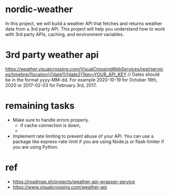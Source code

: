 # nordic-weather

In this project, we will build a weather API that fetches and returns weather data from a 3rd party API. This project
will help you understand how to work with 3rd party APIs, caching, and environment variables.

# 3rd party weather api
https://weather.visualcrossing.com/VisualCrossingWebServices/rest/services/timeline/[location]/[date1]/[date2]?key=YOUR_API_KEY
// Dates should be in the format yyyy-MM-dd. For example 2020-10-19 for October 19th, 2020 or 2017-02-03 for February 3rd, 2017.


# remaining tasks
- Make sure to handle errors properly. 
  - if cache connection is down,
  - 
- Implement rate limiting to prevent abuse of your API. You can use a package like express-rate-limit if you are using Node.js or flask-limiter if you are using Python.

# ref
- https://roadmap.sh/projects/weather-api-wrapper-service
- https://www.visualcrossing.com/weather-api
